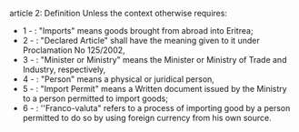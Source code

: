 article 2: Definition
Unless the context otherwise requires:
<ul>
			<li>1 - : &quot;Imports&quot; means goods brought from abroad into Eritrea; <ul>
			</ul></li>			<li>2 - : &quot;Declared Article&quot; shall have the meaning given to it under Proclamation No 125&#x2F;2002, <ul>
			</ul></li>			<li>3 - : &quot;Minister or Ministry&quot; means the Minister or Ministry of Trade and Industry, respectively, <ul>
			</ul></li>			<li>4 - : &quot;Person&quot; means a physical or juridical person, <ul>
			</ul></li>			<li>5 - : &quot;Import Permit&quot; means a Written document issued by the Ministry to a person permitted to import goods; <ul>
			</ul></li>			<li>6 - : &#39;&#39;Franco-valuta&quot; refers to a process of importing good by a person permitted to do so by using foreign currency from his own source. <ul>
			</ul></li></ul>